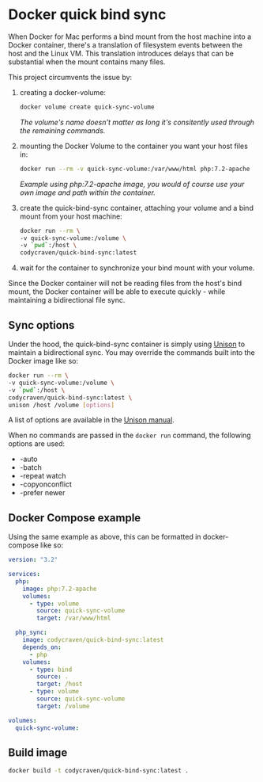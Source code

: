 # Docker quick bind sync

When Docker for Mac performs a bind mount from the host machine into a Docker container, there's a translation of filesystem events between the host and the Linux VM. This translation introduces delays that can be substantial when the mount contains many files.

This project circumvents the issue by:

1. creating a docker-volume:

    ```bash
    docker volume create quick-sync-volume
    ```

    _The volume's name doesn't matter as long it's consitently used through the remaining commands._

1. mounting the Docker Volume to the container you want your host files in:

    ```bash
    docker run --rm -v quick-sync-volume:/var/www/html php:7.2-apache
    ```

    _Example using php:7.2-apache image, you would of course use your own image and path within the container._

1. create the quick-bind-sync container, attaching your volume and a bind mount from your host machine:

    ```bash
    docker run --rm \
    -v quick-sync-volume:/volume \
    -v `pwd`:/host \
    codycraven/quick-bind-sync:latest
    ```

1. wait for the container to synchronize your bind mount with your volume.

Since the Docker container will not be reading files from the host's bind mount, the Docker container will be able to execute quickly - while maintaining a bidirectional file sync.

## Sync options

Under the hood, the quick-bind-sync container is simply using [Unison](https://www.cis.upenn.edu/~bcpierce/unison/) to maintain a bidirectional sync. You may override the commands built into the Docker image like so:

```bash
docker run --rm \
-v quick-sync-volume:/volume \
-v `pwd`:/host \
codycraven/quick-bind-sync:latest \
unison /host /volume [options]
```

A list of options are available in the [Unison manual](https://www.cis.upenn.edu/~bcpierce/unison/download/releases/stable/unison-manual.html#prefs).

When no commands are passed in the `docker run` command, the following options are used:

* -auto
* -batch
* -repeat watch
* -copyonconflict
* -prefer newer

## Docker Compose example

Using the same example as above, this can be formatted in docker-compose like so:

```yml
version: "3.2"

services:
  php:
    image: php:7.2-apache
    volumes:
      - type: volume
        source: quick-sync-volume
        target: /var/www/html

  php_sync:
    image: codycraven/quick-bind-sync:latest
    depends_on:
      - php
    volumes:
      - type: bind
        source: .
        target: /host
      - type: volume
        source: quick-sync-volume
        target: /volume

volumes:
  quick-sync-volume:
```

## Build image

```bash
docker build -t codycraven/quick-bind-sync:latest .
```
